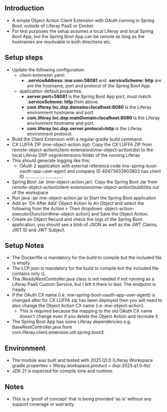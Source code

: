 ## Introduction ##
- A simple Object Action Client Extension with OAuth running in Spring Boot, outside of Liferay PaaS or Docker.
- For test purposes the setup assumes a local Liferay and local Spring Boot App, but the Spring Boot App can be remote as long as the hostnames are resolvable in both directions etc.

## Setup steps ##
- Update the following configuration:
  - client-extension.yaml:
    - **.serviceAddress: mw.com:58081** and **.serviceScheme: http** are are the hostname, port and protocol of the Spring Boot App.
  - application-default.properties:
    - **server.port=58081** is the Spring Boot App port, must match **.serviceScheme: http** from above.
    - **com.liferay.lxc.dxp.domains=localhost:8080** is the Liferay environment hostname and port.
    - **com.liferay.lxc.dxp.mainDomain=localhost:8080** is the Liferay environment hostname and port.
    - **com.liferay.lxc.dxp.server.protocol=http** is the Liferay environment protocol.
- Build the Client Extension with a regular gradle build command.
- CX LUFFA ZIP (mw-object-action.zip): Copy the CX LUFFA ZIP from remote-object-action\client-extensions\mw-object-action\dist to the local Liferay DXP osgi/extensions folder of the running Liferay
- This should generate logging like this:
  - OAuth 2 application with external reference code mw-spring-boot-oauth-app-user-agent and company ID 40473633903803 has client ID ..............................
- Spring Boot Jar (mw-object-action.jar): Copy the Spring Boot Jar from remote-object-action\client-extensions\mw-object-action\build\libs out of the workspace
- Run java -jar mw-object-action.jar to Start the Spring Boot application
- Add an 'On After Add' Object Action to An Object and select the following from the Action > Then dropdown: object-action-executor[function#mw-object-action] and Save the Object Action.
- Create an Object Record and check the logs of the Spring Boot application, you should see a blob of JSON as well as the JWT Claims, JWT ID and JWT Subject.

## Setup Notes ##
- The Dockerfile is mandatory for the build to compile but the included file is empty.
- The LCP.json is mandatory for the build to compile but the included file contains only {}.
- The /ReadyRestController.java class is not needed if not running as a Liferay PaaS Custom Service, but I left it there to test. The endpoint is /ready
- If the OAuth CX name (i.e. mw-spring-boot-oauth-app-user-agent) is changed after for CX LUFFA zip has been deployed then you will need to also change the Object Action CX name (i.e. mw-object-action).
   - This is required because the mapping to the old OAuth CX name doesn't change even if you delete the Object Action and recreate it.
- The Spring Boot App has some Liferay dependencies e.g. BaseRestController.java from com.liferay.client.extension.util.spring.boot3.

## Environment ##
- The module was built and tested with 2025.Q1.0 (Liferay Workspace gradle.properties > liferay.workspace.product = dxp-2025.q1.0-lts)
- JDK 21 is expected for compile time and runtime.

## Notes ##
- This is a ‘proof of concept’ that is being provided ‘as is’ without any support coverage or warranty.
